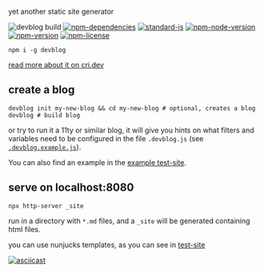 yet another static site generator

![devblog build](https://github.com/christian-fei/devblog/workflows/devblog%20build/badge.svg) [![npm-dependencies](https://img.shields.io/badge/dependencies-none-blue.svg?style=flat-square&colorB=44CC11)](package.json) [![standard-js](https://img.shields.io/badge/coding%20style-standard-brightgreen.svg?style=flat-square)](http://standardjs.com/) [![npm-node-version](https://img.shields.io/badge/node-10%2B-blue.svg?style=flat-square)](https://nodejs.org/docs/v6.0.0/api) [![npm-version](https://img.shields.io/npm/v/devblog.svg?style=flat-square&colorB=007EC6)](https://www.npmjs.com/package/devblog) [![npm-license](https://img.shields.io/npm/l/devblog.svg?style=flat-square&colorB=007EC6)](https://spdx.org/licenses/MIT)


```
npm i -g devblog
```

[read more about it on cri.dev](https://cri.dev/posts/2020-04-19-devblog-yet-another-static-site-generator-seriously/)

## create a blog

```
devblog init my-new-blog && cd my-new-blog # optional, creates a blog
devblog # build blog
```

or try to run it a 11ty or similar blog, it will give you hints on what filters and variables need to be configured in the file `.devblog.js` (see [`.devblog.example.js`](https://github.com/christian-fei/devblog/blob/master/test/test-site/.devblog.js)).

You can also find an example in the [example test-site](https://github.com/christian-fei/devblog/tree/master/test/test-site).

## serve on localhost:8080

```
npx http-server _site
```

run in a directory with `*.md` files, and a `_site` will be generated containing html files.

you can use nunjucks templates, as you can see in [test-site](https://github.com/christian-fei/devblog/tree/master/test/test-site)

[![asciicast](https://asciinema.org/a/aUEeBmo0ev9TOZHsStiNyojvs.svg)](https://asciinema.org/a/aUEeBmo0ev9TOZHsStiNyojvs)
